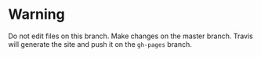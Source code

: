 # Warning

Do not edit files on this branch. Make changes on the master branch. Travis will generate the site and push it on the `gh-pages` branch.